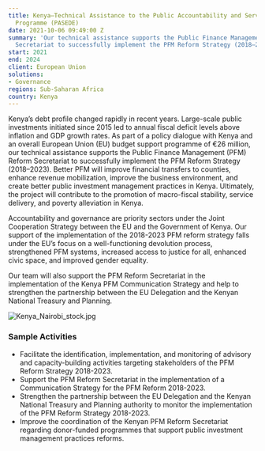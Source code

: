 ```yaml
---
title: Kenya—Technical Assistance to the Public Accountability and Service Delivery
  Programme (PASEDE)
date: 2021-10-06 09:49:00 Z
summary: 'Our technical assistance supports the Public Finance Management (PFM) Reform
  Secretariat to successfully implement the PFM Reform Strategy (2018–2023). '
start: 2021
end: 2024
client: European Union
solutions:
- Governance
regions: Sub-Saharan Africa
country: Kenya
---
```


Kenya’s debt profile changed rapidly in recent years. Large-scale public investments initiated since 2015 led to annual fiscal deficit levels above inflation and GDP growth rates. As part of a policy dialogue with Kenya and an overall European Union (EU) budget support programme of €26 million, our technical assistance supports the Public Finance Management (PFM) Reform Secretariat to successfully implement the PFM Reform Strategy (2018–2023). Better PFM will improve financial transfers to counties, enhance revenue mobilization, improve the business environment, and create better public investment management practices in Kenya. 
Ultimately, the project will contribute to the promotion of macro-fiscal stability, service delivery, and poverty alleviation in Kenya.

Accountability and governance are priority sectors under the Joint Cooperation Strategy between the EU and the Government of Kenya. Our support of the implementation of the 2018-2023 PFM reform strategy falls under the EU’s focus on a well-functioning devolution process, strengthened PFM systems, increased access to justice for all, enhanced civic space, and improved gender equality. 

Our team will also support the PFM Reform Secretariat in the implementation of the Kenya PFM Communication Strategy and help to strengthen the partnership between the EU Delegation and the Kenyan National Treasury and Planning. 

![Kenya_Nairobi_stock.jpg](/uploads/Kenya_Nairobi_stock.jpg)

### Sample Activities

* Facilitate the identification, implementation, and monitoring of advisory and capacity-building activities targeting stakeholders of the PFM Reform Strategy 2018-2023.
* Support the PFM Reform Secretariat in the implementation of a Communication Strategy for the PFM Reform 2018-2023.
* Strengthen the partnership between the EU Delegation and the Kenyan National Treasury and Planning authority to monitor the implementation of the PFM Reform Strategy 2018-2023.
* Improve the coordination of the Kenyan PFM Reform Secretariat regarding donor-funded programmes that support public investment management practices reforms.